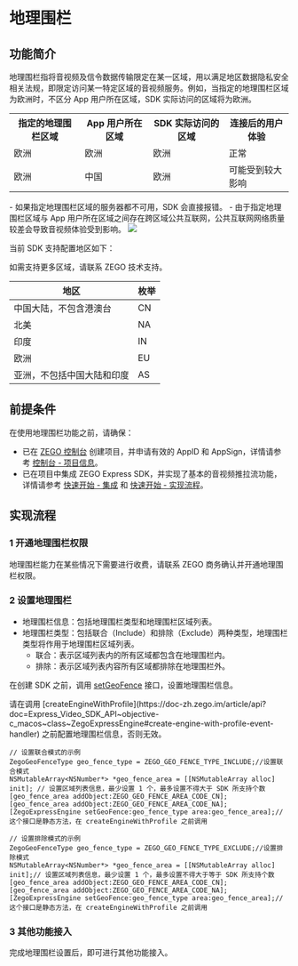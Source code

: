 # 地理围栏

## 功能简介


地理围栏指将音视频及信令数据传输限定在某一区域，用以满足地区数据隐私安全相关法规，即限定访问某一特定区域的音视频服务。例如，当指定的地理围栏区域为欧洲时，不区分 App 用户所在区域，SDK 实际访问的区域将为欧洲。


<table>
  <colgroup>
    <col/>
    <col/>
  </colgroup>
<tbody><tr>
<th>指定的地理围栏区域</th>
<th>App 用户所在区域</th>
<th>SDK 实际访问的区域</th>
<th>连接后的用户体验</th>
</tr>
<tr>
<td>欧洲</td>
<td>欧洲</td>
<td>欧洲</td>
<td>正常</td>
</tr>
<tr>
<td>欧洲</td>
<td>中国</td>
<td>欧洲</td>
<td>可能受到较大影响</td>
</tr>
</tbody></table>


<Warning title="注意">
- 如果指定地理围栏区域的服务器都不可用，SDK 会直接报错。
- 由于指定地理围栏区域与 App 用户所在区域之间存在跨区域公共互联网，公共互联网网络质量较差会导致音视频体验受到影响。
</Warning>

<Frame width="512" height="auto" caption="">
  <img src="https://doc-media.zego.im/sdk-doc/Pics/Express/Geofencing_pic.jpeg" />
</Frame>

当前 SDK 支持配置地区如下：

<Note title="说明">
如需支持更多区域，请联系 ZEGO 技术支持。
</Note>


|地区|枚举|
|-|-|
|中国大陆，不包含港澳台|CN|
|北美|NA|
|印度|IN|
|欧洲|EU|
|亚洲，不包括中国大陆和印度|AS|

## 前提条件

在使用地理围栏功能之前，请确保：
- 已在 [ZEGO 控制台](https://console.zego.im) 创建项目，并申请有效的 AppID 和 AppSign，详情请参考 [控制台 - 项目信息](/console/project-info)。
- 已在项目中集成 ZEGO Express SDK，并实现了基本的音视频推拉流功能，详情请参考 [快速开始 - 集成](https://doc-zh.zego.im/article/1400) 和 [快速开始 - 实现流程](https://doc-zh.zego.im/article/7629)。

## 实现流程

### 1 开通地理围栏权限

地理围栏能力在某些情况下需要进行收费，请联系 ZEGO 商务确认并开通地理围栏权限。


### 2 设置地理围栏

- 地理围栏信息：包括地理围栏类型和地理围栏区域列表。
- 地理围栏类型：包括联合（Include）和排除（Exclude）两种类型，地理围栏类型将作用于地理围栏区域列表。
    - 联合：表示区域列表内的所有区域都包含在地理围栏内。
    - 排除：表示区域列表内容所有区域都排除在地理围栏外。

在创建 SDK 之前，调用 [setGeoFence](https://doc-zh.zego.im/article/api?doc=Express_Video_SDK_API~objective-c_macos~class~ZegoExpressEngine#set-geo-fence-area) 接口，设置地理围栏信息。


<Warning title="注意">
请在调用 [createEngineWithProfile](https://doc-zh.zego.im/article/api?doc=Express_Video_SDK_API~objective-c_macos~class~ZegoExpressEngine#create-engine-with-profile-event-handler) 之前配置地理围栏信息，否则无效。
</Warning>


```objc
// 设置联合模式的示例
ZegoGeoFenceType geo_fence_type = ZEGO_GEO_FENCE_TYPE_INCLUDE;//设置联合模式
NSMutableArray<NSNumber*> *geo_fence_area = [[NSMutableArray alloc] init]; // 设置区域列表信息，最少设置 1 个，最多设置不得大于 SDK 所支持个数
[geo_fence_area addObject:ZEGO_GEO_FENCE_AREA_CODE_CN];
[geo_fence_area addObject:ZEGO_GEO_FENCE_AREA_CODE_NA];
[ZegoExpressEngine setGeoFence:geo_fence_type area:geo_fence_area];// 这个接口是静态方法，在 createEngineWithProfile 之前调用

// 设置排除模式的示例
ZegoGeoFenceType geo_fence_type = ZEGO_GEO_FENCE_TYPE_EXCLUDE;//设置排除模式
NSMutableArray<NSNumber*> *geo_fence_area = [[NSMutableArray alloc] init];// 设置区域列表信息，最少设置 1 个，最多设置不得大于等于 SDK 所支持个数
[geo_fence_area addObject:ZEGO_GEO_FENCE_AREA_CODE_CN];
[geo_fence_area addObject:ZEGO_GEO_FENCE_AREA_CODE_NA];
[ZegoExpressEngine setGeoFence:geo_fence_type area:geo_fence_area];// 这个接口是静态方法，在 createEngineWithProfile 之前调用
```

### 3 其他功能接入

完成地理围栏设置后，即可进行其他功能接入。

<Content />